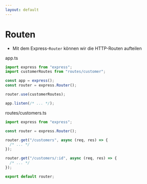 ```yaml
---
layout: default
---
```


# Routen <SubHeading text="Code-Organisation"/>

<div class="grid grid-cols-12 gap-6">
<div class="col-span-12">

- Mit dem Express-`Router` können wir die HTTP-Routen aufteilen

</div>
<div class="col-span-6">

<Filename>app.ts</Filename>

```js
import express from "express";
import customerRoutes from "routes/customer";

const app = express();
const router = express.Router();

router.use(customerRoutes);

app.listen(/* ... */);
```

</div>
<div class="col-span-6">

<Filename>routes/customers.ts</Filename>

```js
import express from "express";

const router = express.Router();

router.get("/customers", async (req, res) => {
  /* ... */
});

router.get("/customers/:id", async (req, res) => {
  /* ... */
});

export default router;
```

</div>
</div>

<!-- <PageNumber/> -->
